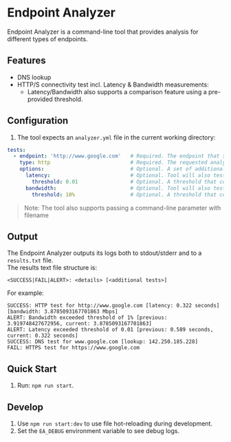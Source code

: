 # Endpoint Analyzer

Endpoint Analyzer is a command-line tool that provides analysis for different types of endpoints.

## Features
- DNS lookup
- HTTP/S connectivity test incl. Latency & Bandwidth measurements:
  - Latency/Bandwidth also supports a comparison feature using a pre-provided threshold.

## Configuration
1. The tool expects an `analyzer.yml` file in the current working directory:<br>
```yml
tests:
  - endpoint: 'http://www.google.com'   # Required. The endpoint that should be tested.
    type: http                          # Required. The requested analysis type. Currently supporting: dns, http, https
    options:                            # Optional. A set of additional options that should be tested for this specific analysis type.
      latency:                          # Optional. Tool will also test latency when configured. Can be either a boolean or an object.
        threshold: 0.01                 # Optional. A threshold that compares current latency with previous latency of test for specific type + endpoint. Can be either a number (seconds) or percentage.
      bandwidth:                        # Optional. Tool will also test download bandwidth when configured. Can be either a boolean or an object.
        threshold: 10%                  # Optional. A threshold that compares current bandwidth with previous bandwidth of test for specific type + endpoint. Can be either a number (Mbps) or percentage.
```
> Note: The tool also supports passing a command-line parameter with filename

## Output
The Endpoint Analyzer outputs its logs both to stdout/stderr and to a `results.txt` file.<br>
The results text file structure is:
```text
<SUCCESS|FAIL|ALERT>: <details> [<additional tests>]
```
For example:
```
SUCCESS: HTTP test for http://www.google.com [latency: 0.322 seconds] [bandwidth: 3.8785093167701863 Mbps]
ALERT: Bandwidth exceeded threshold of 1% [previous: 3.919748427672956, current: 3.8785093167701863]
ALERT: Latency exceeded threshold of 0.01 [previous: 0.589 seconds, current: 0.322 seconds]
SUCCESS: DNS test for www.google.com [lookup: 142.250.185.228]
FAIL: HTTPS test for https://www.google.com 
```


## Quick Start
1. Run: `npm run start`.

## Develop
1. Use `npm run start:dev` to use file hot-reloading during development.
2. Set the `EA_DEBUG` environment variable to see debug logs.

